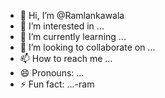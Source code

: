 - 👋 Hi, I’m @Ramlankawala
- 👀 I’m interested in ...
- 🌱 I’m currently learning ...
- 💞️ I’m looking to collaborate on ...
- 📫 How to reach me ...
- 😄 Pronouns: ...
- ⚡ Fun fact: ...-ram

<!---
Ramlankawala/Ramlankawala is a ✨ special ✨ repository because its `README.md` (this file) appea the eam will work to hardcan click the Preview link to take a look at your changes.
--->
